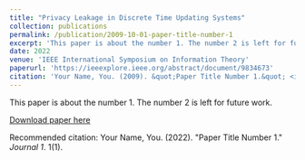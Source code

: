 ```yaml
---
title: "Privacy Leakage in Discrete Time Updating Systems"
collection: publications
permalink: /publication/2009-10-01-paper-title-number-1
excerpt: 'This paper is about the number 1. The number 2 is left for future work.'
date: 2022
venue: 'IEEE International Symposium on Information Theory'
paperurl: 'https://ieeexplore.ieee.org/abstract/document/9834673'
citation: 'Your Name, You. (2009). &quot;Paper Title Number 1.&quot; <i>Journal 1</i>. 1(1).'
---
```

This paper is about the number 1. The number 2 is left for future work.

[Download paper here](https://ieeexplore.ieee.org/stamp/stamp.jsp?tp=&arnumber=9834673)

Recommended citation: Your Name, You. (2022). "Paper Title Number 1." <i>Journal 1</i>. 1(1).
